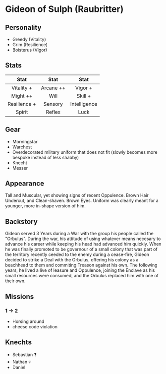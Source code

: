 # Gideon of Sulph (Raubritter)

## Personality

- Greedy (Vitality)
- Grim (Resilience)
- Boisterus (Vigor)

## Stats


|     Stat      |  Stat   |     Stat          |
| :-----------: | :-----: | :----------:      |
|  Vitality +  | Arcane ++   |    Vigor  +        |
|     Might ++ |  Will    |   Skill   +        |
| Resilience + | Sensory  | Intelligence    |
| Spirit  | Reflex     |     Luck          |


 ## Gear

 - Morningstar
 - Warchest
 - Overdecorated military uniform that does not fit (slowly becomes more bespoke instead of less shabby)
 - Knecht
 - Messer

## Appearance

Tall and Muscular, yet showing signs of recent Oppulence. Brown Hair Undercut, and Clean-shaven. Brown Eyes.
Uniform was clearly meant for a younger, more in-shape version of him.

## Backstory

Gideon served 3 Years during a War with the group his people called the "Orbulus".
During the war, his attitude of using whatever means necesary to advance his career while keeping his head had advanced him quickly.
When he was finally promoted to be governour of a small colony that was part of the territory recently ceeded to the enemy during a cease-fire,
Gideon decided to strike a Deal with the Orbulus, offering his colony as a beachhead to them and commiting Treason against his own.
The following years, he lived a live of leasure and Oppulence, joining the Enclave as his small resources were consumed, and the Orbulus replaced him with one of their own.

## Missions

### 1 -> 2
- Horsing around
- cheese code violation

## Knechts
- Sebastian ❓
- Nathan 💀
- Daniel

